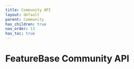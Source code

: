 ```yaml
---
title: Community API
layout: default
parent: Community
has_children: true
nav_order: 13
has_toc: true
---
```


# FeatureBase Community API
